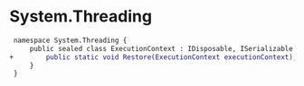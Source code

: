 # System.Threading

``` diff
 namespace System.Threading {
     public sealed class ExecutionContext : IDisposable, ISerializable {
+        public static void Restore(ExecutionContext executionContext);
     }
 }
```
